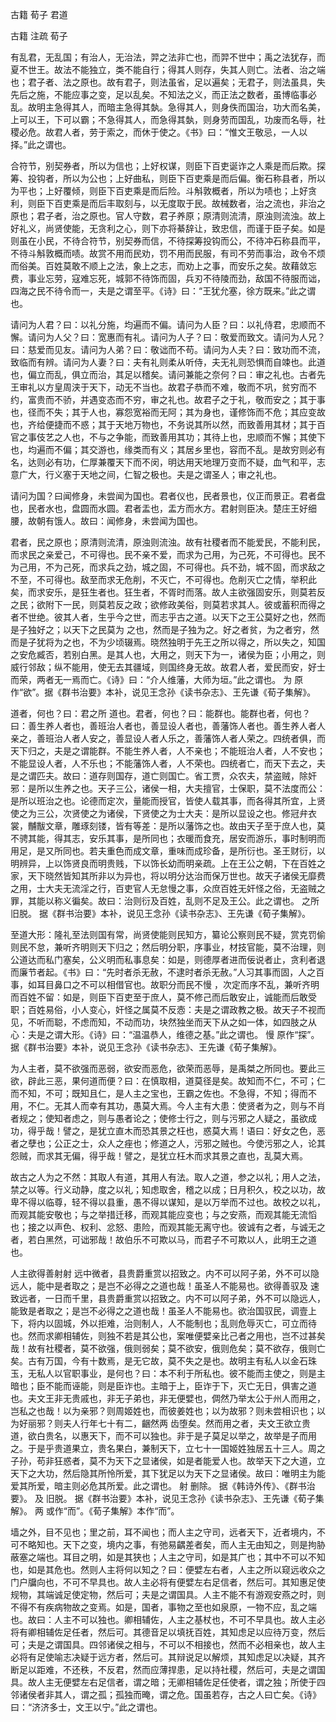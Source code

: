  
 古籍 荀子 君道 
 
 
 
 
 
 古籍 注疏 
 荀子 
 

有乱君，无乱国；有治人，无治法，羿之法非亡也，而羿不世中；禹之法犹存，而夏不世王。故法不能独立，类不能自行；得其人则存，失其人则亡。法者、治之端也；君子者、法之原也。故有君子，则法虽省，足以遍矣；无君子，则法虽具，失先后之施，不能应事之变，足以乱矣。不知法之义，而正法之数者，虽博临事必乱。故明主急得其人，而暗主急得其埶。急得其人，则身佚而国治，功大而名美，上可以王，下可以霸；不急得其人，而急得其埶，则身劳而国乱，功废而名辱，社稷必危。故君人者，劳于索之，而休于使之。《书》曰：“惟文王敬忌，一人以择。”此之谓也。

 
合符节，别契券者，所以为信也；上好权谋，则臣下百吏诞诈之人乘是而后欺。探筹、投钩者，所以为公也；上好曲私，则臣下百吏乘是而后偏。衡石称县者，所以为平也；上好覆倾，则臣下百吏乘是而后险。斗斛敦概者，所以为啧也；上好贪利，则臣下百吏乘是而后丰取刻与，以无度取于民。故械数者，治之流也，非治之原也；君子者，治之原也。官人守数，君子养原；原清则流清，原浊则流浊。故上好礼义，尚贤使能，无贪利之心，则下亦将綦辞让，致忠信，而谨于臣子矣。如是则虽在小民，不待合符节，别契券而信，不待探筹投钩而公，不待冲石称县而平，不待斗斛敦概而啧。故赏不用而民劝，罚不用而民服，有司不劳而事治，政令不烦而俗美。百姓莫敢不顺上之法，象上之志，而劝上之事，而安乐之矣。故藉敛忘费，事业忘劳，寇难忘死，城郭不待饰而固，兵刃不待陵而劲，敌国不待服而诎，四海之民不待令而一，夫是之谓至平。《诗》曰：“王犹允塞，徐方既来。”此之谓也。

 
请问为人君？曰：以礼分施，均遍而不偏。请问为人臣？曰：以礼侍君，忠顺而不懈。请问为人父？曰：宽惠而有礼。请问为人子？曰：敬爱而致文。请问为人兄？曰：慈爱而见友。请问为人弟？曰：敬诎而不苟。请问为人夫？曰：致功而不流，致临而有辨。请问为人妻？曰：夫有礼则柔从听侍，夫无礼则恐惧而自竦也。此道也，偏立而乱，俱立而治，其足以稽矣。请问兼能之奈何？曰：审之礼也。古者先王审礼以方皇周浃于天下，动无不当也。故君子恭而不难，敬而不巩，贫穷而不约，富贵而不骄，并遇变态而不穷，审之礼也。故君子之于礼，敬而安之；其于事也，径而不失；其于人也，寡怨宽裕而无阿；其为身也，谨修饰而不危；其应变故也，齐给便捷而不惑；其于天地万物也，不务说其所以然，而致善用其材；其于百官之事伎艺之人也，不与之争能，而致善用其功；其待上也，忠顺而不懈；其使下也，均遍而不偏；其交游也，缘类而有义；其居乡里也，容而不乱。是故穷则必有名，达则必有功，仁厚兼覆天下而不闵，明达用天地理万变而不疑，血气和平，志意广大，行义塞于天地之间，仁智之极也。夫是之谓圣人；审之礼也。

 
请问为国？曰闻修身，未尝闻为国也。君者仪也，民者景也，仪正而景正。君者盘也，民者水也，盘圆而水圆。君者盂也，盂方而水方。君射则臣决。楚庄王好细腰，故朝有饿人。故曰：闻修身，未尝闻为国也。

 
君者，民之原也；原清则流清，原浊则流浊。故有社稷者而不能爱民，不能利民，而求民之亲爱己，不可得也。民不亲不爱，而求为己用，为己死，不可得也。民不为己用，不为己死，而求兵之劲，城之固，不可得也。兵不劲，城不固，而求敌之不至，不可得也。敌至而求无危削，不灭亡，不可得也。危削灭亡之情，举积此矣，而求安乐，是狂生者也。狂生者，不胥时而落。故人主欲强固安乐，则莫若反之民；欲附下一民，则莫若反之政；欲修政美俗，则莫若求其人。彼或蓄积而得之者不世绝。彼其人者，生乎今之世，而志乎古之道。以天下之王公莫好之也，然而是子独好之；以天下之民莫为 之也，然而是子独为之。好之者贫，为之者穷，然而是子犹将为之也，不为少顷辍焉。晓然独明于先王之所以得之，所以失之，知国之安危臧否，若别白黑。是其人也，大用之，则天下为一，诸侯为臣；小用之，则威行邻敌；纵不能用，使无去其疆域，则国终身无故。故君人者，爱民而安，好士而荣，两者无一焉而亡。《诗》曰：“介人维藩，大师为垣。”此之谓也。 为 原作“欲”。据《群书治要》本补，说见王念孙《读书杂志》、王先谦《荀子集解》。

 
道者，何也？曰：君之所 道也。君者，何也？曰：能群也。能群也者，何也？曰：善生养人者也，善班治人者也，善显设人者也，善藩饰人者也。善生养人者人亲之，善班治人者人安之，善显设人者人乐之，善藩饰人者人荣之。四统者俱，而天下归之，夫是之谓能群。不能生养人者，人不亲也；不能班治人者，人不安也；不能显设人者，人不乐也；不能藩饰人者，人不荣也。四统者亡，而天下去之，夫是之谓匹夫。故曰：道存则国存，道亡则国亡。省工贾，众农夫，禁盗贼，除奸邪：是所以生养之也。天子三公，诸侯一相，大夫擅官，士保职，莫不法度而公：是所以班治之也。论德而定次，量能而授官，皆使人载其事，而各得其所宜，上贤使之为三公，次贤使之为诸侯，下贤使之为士大夫：是所以显设之也。修冠弁衣裳，黼黻文章，雕琢刻镂，皆有等差：是所以藩饰之也。故由天子至于庶人也，莫不骋其能，得其志，安乐其事，是所同也；衣暖而食充，居安而游乐，事时制明而用足，是又所同也。若夫重色而成文章，重味而成珍备，是所衍也。圣王财衍，以明辨异，上以饰贤良而明贵贱，下以饰长幼而明亲疏。上在王公之朝，下在百姓之家，天下晓然皆知其所非以为异也，将以明分达治而保万世也。故天子诸侯无靡费之用，士大夫无流淫之行，百吏官人无怠慢之事，众庶百姓无奸怪之俗，无盗贼之罪，其能以称义徧矣。故曰：治则衍及百姓，乱则不足及王公。此之谓也。 之所 旧脱。 据《群书治要》本补，说见王念孙《读书杂志》、王先谦《荀子集解》。 

 
至道大形：隆礼至法则国有常，尚贤使能则民知方，纂论公察则民不疑，赏克罚偷则民不怠，兼听齐明则天下归之；然后明分职，序事业，材技官能，莫不治理，则公道达而私门塞矣，公义明而私事息矣：如是，则德厚者进而佞说者止，贪利者退而廉节者起。《书》曰：“先时者杀无赦，不逮时者杀无赦。”人习其事而固，人之百事，如耳目鼻口之不可以相借官也。故职分而民不慢 ，次定而序不乱，兼听齐明而百姓不留：如是，则臣下百吏至于庶人，莫不修己而后敢安止，诚能而后敢受职；百姓易俗，小人变心，奸怪之属莫不反悫：夫是之谓政教之极。故天子不视而见，不听而聪，不虑而知，不动而功，块然独坐而天下从之如一体，如四肢之从心：夫是之谓大形。《诗》曰：“温温恭人，维德之基。”此之谓也。 慢 原作“探”。据《群书治要》本补，说见王念孙《读书杂志》、王先谦《荀子集解》。

 
为人主者，莫不欲强而恶弱，欲安而恶危，欲荣而恶辱，是禹桀之所同也。要此三欲，辟此三恶，果何道而便？曰：在慎取相，道莫径是矣。故知而不仁，不可；仁而不知，不可；既知且仁，是人主之宝也，王霸之佐也。不急得，不知；得而不用，不仁。无其人而幸有其功，愚莫大焉。今人主有大患：使贤者为之，则与不肖者规之；使知者虑之，则与愚者论之；使修士行之，则与污邪之人疑之，虽欲成功，得乎哉！譬之，是犹立直木而恐其景之枉也，惑莫大焉！语曰：好女之色，恶者之孽也；公正之士，众人之痤也；修道之人，污邪之贼也。今使污邪之人，论其怨贼，而求其无偏，得乎哉！譬之，是犹立枉木而求其景之直也，乱莫大焉。

 
故古之人为之不然：其取人有道，其用人有法。取人之道，参之以礼；用人之法，禁之以等。行义动静，度之以礼；知虑取舍，稽之以成；日月积久，校之以功，故卑不得以临尊，轻不得以县重，愚不得以谋知，是以万举而不过也。故校之以礼，而观其能安敬也；与之举措迁移，而观其能应变也；与之安燕，而观其能无流慆也；接之以声色、权利、忿怒、患险，而观其能无离守也。彼诚有之者，与诚无之者，若白黑然，可诎邪哉！故伯乐不可欺以马，而君子不可欺以人，此明王之道也。

 
人主欲得善射射 远中微者，县贵爵重赏以招致之。内不可以阿子弟，外不可以隐远人，能中是者取之；是岂不必得之之道也哉！虽圣人不能易也。欲得善驭及 速致远者，一日而千里，县贵爵重赏以招致之。内不可以阿子弟，外不可以隐远人，能致是者取之；是岂不必得之之道也哉！虽圣人不能易也。欲治国驭民，调壹上下，将内以固城，外以拒难，治则制人，人不能制也；乱则危辱灭亡，可立而待也。然而求卿相辅佐，则独不若是其公也，案唯便嬖亲比己者之用也，岂不过甚矣哉！故有社稷者，莫不欲强，俄则弱矣；莫不欲安，俄则危矣；莫不欲存，俄则亡矣。古有万国，今有十数焉，是无它故，莫不失之是也。故明主有私人以金石珠玉，无私人以官职事业，是何也？曰：本不利于所私也。彼不能而主使之，则是主暗也；臣不能而诬能，则是臣诈也。主暗于上，臣诈于下，灭亡无日，俱害之道也。夫文王非无贵戚也，非无子弟也，非无便嬖也，倜然乃举太公于州人而用之，岂私之也哉！以为亲邪？则周姬姓也，而彼姜姓也；以为故邪？则未尝相识也；以为好丽邪？则夫人行年七十有二，齫然两 齿堕矣。然而用之者，夫文王欲立贵道，欲白贵名，以惠天下，而不可以独也。非于是子莫足以举之，故举是子而用之。于是乎贵道果立，贵名果白，兼制天下，立七十一国姬姓独居五十三人。周之子孙，苟非狂惑者，莫不为天下之显诸侯，如是者能爱人也。故举天下之大道，立天下之大功，然后隐其所怜所爱，其下犹足以为天下之显诸侯。故曰：唯明主为能爱其所爱，暗主则必危其所爱。此之谓也。 射 删除。 据《韩诗外传》、《群书治要》。 及 旧脱。 据《群书治要》本补，说见王念孙《读书杂志》、王先谦《荀子集解》。 两 或作“而”。《荀子集解》本作“而”。

 
墙之外，目不见也；里之前，耳不闻也；而人主之守司，远者天下，近者境内，不可不略知也。天下之变，境内之事，有弛易齵差者矣，而人主无由知之，则是拘胁蔽塞之端也。耳目之明，如是其狭也；人主之守司，如是其广也；其中不可以不知也，如是其危也。然则人主将何以知之？曰：便嬖左右者，人主之所以窥远收众之门户牖向也，不可不早具也。故人主必将有便嬖左右足信者，然后可。其知惠足使规物，其端诚足使定物，然后可；夫是之谓国具。人主不能不有游观安燕之时，则不得不有疾病物故之变焉。如是，国者，事物之至也如泉原，一物不应，乱之端也。故曰：人主不可以独也。卿相辅佐，人主之基杖也，不可不早具也。故人主必将有卿相辅佐足任者，然后可。其德音足以填抚百姓，其知虑足以应待万变，然后可；夫是之谓国具。四邻诸侯之相与，不可以不相接也，然而不必相亲也，故人主必将有足使喻志决疑于远方者，然后可。其辩说足以解烦，其知虑足以决疑，其齐断足以距难，不还秩，不反君，然而应薄捍患，足以持社稷，然后可，夫是之谓国具。故人主无便嬖左右足信者，谓之暗；无卿相辅佐足任使者，谓之独；所使于四邻诸侯者非其人，谓之孤；孤独而晻，谓之危。国虽若存，古之人曰亡矣。《诗》曰：“济济多士，文王以宁。”此之谓也。

 